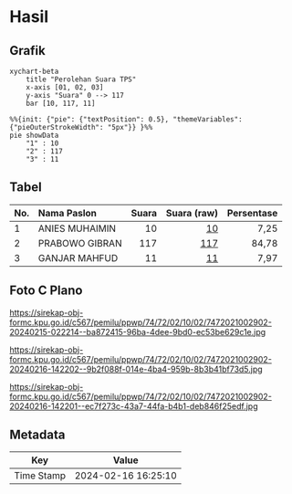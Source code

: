 # Hasil

## Grafik

```mermaid
xychart-beta
    title "Perolehan Suara TPS"
    x-axis [01, 02, 03]
    y-axis "Suara" 0 --> 117
    bar [10, 117, 11]
```

```mermaid
%%{init: {"pie": {"textPosition": 0.5}, "themeVariables": {"pieOuterStrokeWidth": "5px"}} }%%
pie showData
    "1" : 10
    "2" : 117
    "3" : 11
```

## Tabel

| No. | Nama Paslon    | Suara | Suara (raw) | Persentase |
|:--- |:-------------- | -----:| -----------:| ----------:|
| 1   | ANIES MUHAIMIN | 10    | [10][p-1]   | 7,25       |
| 2   | PRABOWO GIBRAN | 117   | [117][p-2]  | 84,78      |
| 3   | GANJAR MAHFUD  | 11    | [11][p-3]   | 7,97       |


[p-1]: https://github.com/gigit-pemilu/pemilu-2024-74-sulawesi-tenggara/blob/main/pilpres/hitung-suara/sub/74-sulawesi-tenggara/sub/72-kota-bau-bau/sub/02-wolio/sub/1002-tomba/sub/902-tps/sub/paslon-1.txt
[p-2]: https://github.com/gigit-pemilu/pemilu-2024-74-sulawesi-tenggara/blob/main/pilpres/hitung-suara/sub/74-sulawesi-tenggara/sub/72-kota-bau-bau/sub/02-wolio/sub/1002-tomba/sub/902-tps/sub/paslon-2.txt
[p-3]: https://github.com/gigit-pemilu/pemilu-2024-74-sulawesi-tenggara/blob/main/pilpres/hitung-suara/sub/74-sulawesi-tenggara/sub/72-kota-bau-bau/sub/02-wolio/sub/1002-tomba/sub/902-tps/sub/paslon-3.txt

## Foto C Plano

https://sirekap-obj-formc.kpu.go.id/c567/pemilu/ppwp/74/72/02/10/02/7472021002902-20240215-022214--ba872415-96ba-4dee-9bd0-ec53be629c1e.jpg

https://sirekap-obj-formc.kpu.go.id/c567/pemilu/ppwp/74/72/02/10/02/7472021002902-20240216-142202--9b2f088f-014e-4ba4-959b-8b3b41bf73d5.jpg

https://sirekap-obj-formc.kpu.go.id/c567/pemilu/ppwp/74/72/02/10/02/7472021002902-20240216-142201--ec7f273c-43a7-44fa-b4b1-deb846f25edf.jpg


## Metadata

| Key        | Value               |
| ---------- | ------------------- |
| Time Stamp | 2024-02-16 16:25:10 |



